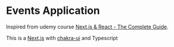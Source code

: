 # Events Application

Inspired from udemy course [Next.js & React - The Complete Guide](https://www.udemy.com/course/nextjs-react-the-complete-guide/).

This is a [Next.js](https://nextjs.org/) with [chakra-ui](https://github.com/chakra-ui/chakra-ui) and Typescript
